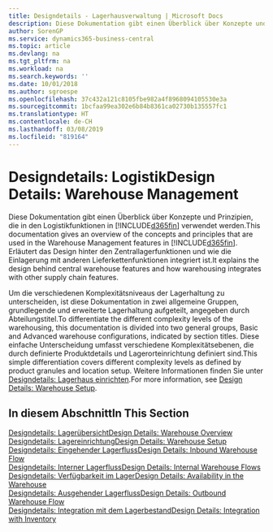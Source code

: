 ```yaml
---
title: Designdetails - Lagerhausverwaltung | Microsoft Docs
description: Diese Dokumentation gibt einen Überblick über Konzepte und Prinzipien, die in den Logistikfunktionen in  Business Central.
author: SorenGP
ms.service: dynamics365-business-central
ms.topic: article
ms.devlang: na
ms.tgt_pltfrm: na
ms.workload: na
ms.search.keywords: ''
ms.date: 10/01/2018
ms.author: sgroespe
ms.openlocfilehash: 37c432a121c8105fbe982a4f8968094105530e3a
ms.sourcegitcommit: 1bcfaa99ea302e6b84b8361ca02730b135557fc1
ms.translationtype: HT
ms.contentlocale: de-CH
ms.lasthandoff: 03/08/2019
ms.locfileid: "819164"
---
```

# <a name="design-details-warehouse-management"></a><span data-ttu-id="a56ab-103">Designdetails: Logistik</span><span class="sxs-lookup"><span data-stu-id="a56ab-103">Design Details: Warehouse Management</span></span>
<span data-ttu-id="a56ab-104">Diese Dokumentation gibt einen Überblick über Konzepte und Prinzipien, die in den Logistikfunktionen in [!INCLUDE[d365fin](includes/d365fin_md.md)] verwendet werden.</span><span class="sxs-lookup"><span data-stu-id="a56ab-104">This documentation gives an overview of the concepts and principles that are used in the Warehouse Management features in [!INCLUDE[d365fin](includes/d365fin_md.md)].</span></span> <span data-ttu-id="a56ab-105">Erläutert das Design hinter den Zentrallagerfunktionen und wie die Einlagerung mit anderen Lieferkettenfunktionen integriert ist.</span><span class="sxs-lookup"><span data-stu-id="a56ab-105">It explains the design behind central warehouse features and how warehousing integrates with other supply chain features.</span></span>  

<span data-ttu-id="a56ab-106">Um die verschiedenen Komplexitätsniveaus der Lagerhaltung zu unterscheiden, ist diese Dokumentation in zwei allgemeine Gruppen, grundlegende und erweiterte Lagerhaltung aufgeteilt, angegeben durch Abteilungstitel.</span><span class="sxs-lookup"><span data-stu-id="a56ab-106">To differentiate the different complexity levels of the warehousing, this documentation is divided into two general groups, Basic and Advanced warehouse configurations, indicated by section titles.</span></span> <span data-ttu-id="a56ab-107">Diese einfache Unterscheidung umfasst verschiedene Komplexitätsebenen, die durch definierte Produktdetails und Lagerorteinrichtung definiert sind.</span><span class="sxs-lookup"><span data-stu-id="a56ab-107">This simple differentiation covers different complexity levels as defined by product granules and location setup.</span></span> <span data-ttu-id="a56ab-108">Weitere Informationen finden Sie unter [Designdetails: Lagerhaus einrichten](design-details-warehouse-setup.md).</span><span class="sxs-lookup"><span data-stu-id="a56ab-108">For more information, see [Design Details: Warehouse Setup](design-details-warehouse-setup.md).</span></span>  

## <a name="in-this-section"></a><span data-ttu-id="a56ab-109">In diesem Abschnitt</span><span class="sxs-lookup"><span data-stu-id="a56ab-109">In This Section</span></span>  
[<span data-ttu-id="a56ab-110">Designdetails: Lagerübersicht</span><span class="sxs-lookup"><span data-stu-id="a56ab-110">Design Details: Warehouse Overview</span></span>](design-details-warehouse-overview.md)  
[<span data-ttu-id="a56ab-111">Designdetails: Lagereinrichtung</span><span class="sxs-lookup"><span data-stu-id="a56ab-111">Design Details: Warehouse Setup</span></span>](design-details-warehouse-setup.md)  
[<span data-ttu-id="a56ab-112">Designdetails: Eingehender Lagerfluss</span><span class="sxs-lookup"><span data-stu-id="a56ab-112">Design Details: Inbound Warehouse Flow</span></span>](design-details-inbound-warehouse-flow.md)  
[<span data-ttu-id="a56ab-113">Designdetails: Interner Lagerfluss</span><span class="sxs-lookup"><span data-stu-id="a56ab-113">Design Details: Internal Warehouse Flows</span></span>](design-details-internal-warehouse-flows.md)  
[<span data-ttu-id="a56ab-114">Designdetails: Verfügbarkeit im Lager</span><span class="sxs-lookup"><span data-stu-id="a56ab-114">Design Details: Availability in the Warehouse</span></span>](design-details-availability-in-the-warehouse.md)  
[<span data-ttu-id="a56ab-115">Designdetails: Ausgehender Lagerfluss</span><span class="sxs-lookup"><span data-stu-id="a56ab-115">Design Details: Outbound Warehouse Flow</span></span>](design-details-outbound-warehouse-flow.md)  
[<span data-ttu-id="a56ab-116">Designdetails: Integration mit dem Lagerbestand</span><span class="sxs-lookup"><span data-stu-id="a56ab-116">Design Details: Integration with Inventory</span></span>](design-details-integration-with-inventory.md)
